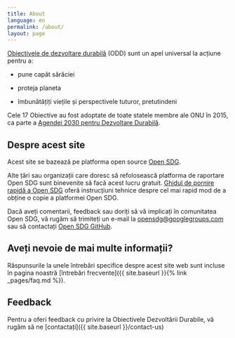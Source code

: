```yaml
---
title: About
language: en
permalink: /about/
layout: page
---
```


[Obiectivele de dezvoltare durabilă](http://www.un.org/sustainabledevelopment/sustainable-development-goals/) (ODD) sunt un apel universal la acțiune pentru a:

   * pune capăt sărăciei
  
   * proteja planeta
  
   * îmbunătățiți viețile și perspectivele tuturor, pretutindeni

Cele 17 Obiective au fost adoptate de toate statele membre ale ONU în 2015, ca parte a [Agendei 2030 pentru Dezvoltare Durabilă](https://sustainabledevelopment.un.org/post2015/transformingourworld).

## Despre acest site
Acest site se bazează pe platforma open source [Open SDG](https://open-sdg.org/).
    
Alte țări sau organizații care doresc să refolosească platforma de raportare Open SDG sunt binevenite să facă acest lucru gratuit. [Ghidul de pornire rapidă a Open SDG](https://open-sdg.readthedocs.io/en/latest/quick-start/) oferă instrucțiuni tehnice despre cel mai rapid mod de a obține o copie a platformei Open SDG.

Dacă aveți comentarii, feedback sau doriți să vă implicați în comunitatea Open SDG, vă rugăm să trimiteți un e-mail la <opensdg@googlegroups.com> sau să contactați [Open SDG GitHub](https://github.com/open-sdg/open-sdg ).

## Aveți nevoie de mai multe informații?
Răspunsurile la unele întrebări specifice despre acest site web sunt incluse în pagina noastră [întrebări frecvente]({{ site.baseurl }}{% link _pages/faq.md %}).

## Feedback
Pentru a oferi feedback cu privire la Obiectivele Dezvoltării Durabile, vă rugăm să ne [contactați]({{ site.baseurl }}/contact-us)

